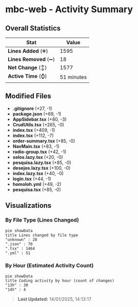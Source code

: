 # mbc-web - Activity Summary 

## Overall Statistics

| Stat                   | Value                                                             |
| ---------------------- | ----------------------------------------------------------------- |
| **Lines Added** (➕)   | 1595                                          |
| **Lines Removed** (➖) | 18                                        |
| **Net Change** (↕)    | 1577                |
| **Active Time** (⌚)   | 51 minutes |


## Modified Files
- **.gitignore** (+27, -1)
- **package.json** (+69, -1)
- **AppSidebar.tsx** (+80, -3)
- **CrudUtils.tsx** (+265, -0)
- **index.tsx** (+409, -1)
- **index.tsx** (+112, -7)
- **order-summary.tsx** (+85, -0)
- **NavMain.tsx** (+83, -1)
- **radio-group.tsx** (+42, -1)
- **selos.lazy.tsx** (+20, -0)
- **pesquisa.lazy.tsx** (+85, -0)
- **desejos.lazy.tsx** (+100, -0)
- **index.lazy.tsx** (+40, -0)
- **login.tsx** (+44, -1)
- **homoloh.yml** (+49, -2)
- **pesquisa.tsx** (+85, -0)

## Visualizations

### By File Type (Lines Changed)

```mermaid
pie showData
title Lines changed by file type
"unknown" : 28
".json" : 70
".tsx" : 1464
".yml" : 51
```

### By Hour (Estimated Activity Count)

```mermaid
pie showData
title Coding activity by hour (count of changes)
"13h" : 30
"14h" : 4
```


> **Last Updated:** 14/01/2025, 14:13:17